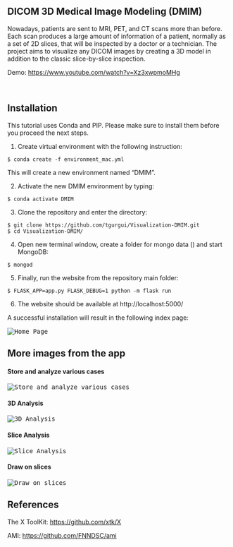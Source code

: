 ## DICOM 3D Medical Image Modeling (DMIM)

Nowadays, patients are sent to MRI, PET, and CT scans more than before. Each scan produces a large amount of information of a patient, normally as a set of 2D slices, that will be inspected by a doctor or a technician. The project aims to visualize any DICOM images by creating a 3D model in addition to the classic slice-by-slice inspection.

Demo:
https://www.youtube.com/watch?v=Xz3xwpmoMHg

&nbsp;
## Installation

This tutorial uses Conda and PIP. Please make sure to install them before you  proceed the next steps.

1. Create virtual environment with the following instruction:
```
$ conda create -f environment_mac.yml
```
This will create a new environment named “DMIM”.

2.  Activate the new DMIM environment by typing:
```
$ conda activate DMIM
```
3. Clone the repository and enter the directory:
```
$ git clone https://github.com/tgurgui/Visualization-DMIM.git
$ cd Visualization-DMIM/
```
4. Open new terminal window, create a folder for mongo data () and start MongoDB:
```
$ mongod
```
5. Finally, run the website from the repository main folder:
```
$ FLASK_APP=app.py FLASK_DEBUG=1 python -m flask run
```
6. The website should be available at http://localhost:5000/

A successful installation will result in the following index page:

<kbd>![Home Page](https://github.com/tgurgui/Visualization-DMIM/blob/master/static/wiki/4.jpg)</kbd>
&nbsp;&nbsp;

## More images from the app

#### Store and analyze various cases
<kbd>![Store and analyze various cases](https://github.com/tgurgui/Visualization-DMIM/blob/master/static/wiki/5.jpg)</kbd>
&nbsp;

#### 3D Analysis
<kbd>![3D Analysis](https://github.com/tgurgui/Visualization-DMIM/blob/master/static/wiki/8.jpg)</kbd>
&nbsp;

#### Slice Analysis
<kbd>![Slice Analysis](https://github.com/tgurgui/Visualization-DMIM/blob/master/static/wiki/10.jpg)</kbd>
&nbsp;

#### Draw on slices
<kbd>![Draw on slices](https://github.com/tgurgui/Visualization-DMIM/blob/master/static/wiki/11.jpg)</kbd>
&nbsp;&nbsp;


## References

The X ToolKit:
https://github.com/xtk/X

AMI:
https://github.com/FNNDSC/ami
